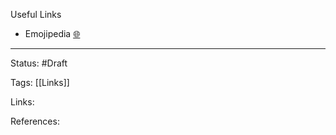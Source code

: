 Useful Links

- Emojipedia [🌐](https://emojipedia.org/)






---

Status: #Draft

Tags:
[[Links]]

Links:

References:

